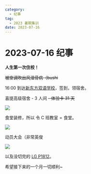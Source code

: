 ```yaml
---
category:
  - 纪事
tag:
  - 2023 暑期集训
date: 2023-07-16
---
```


# 2023-07-16 纪事

**人生第一次住校！**

<!-- more -->

~~被空调吹出风湿骨病（bushi~~

16:00 到达[新东方双语学校](https://j.map.baidu.com/55/fOD)，签到，领宿舍。

喜提高级宿舍 - 3 人间 ~~- 体验卡 31 天~~

![](https://blog-assets.typed-sigterm.me/images/8601d9be8038e5f9bf822617562f9bcf.jpg)

食堂装修，所以 $\text{令}\text{ C 班教室} = \text{食堂}$。

![](https://blog-assets.typed-sigterm.me/images/5eb5197bbfdbf31b433e367c200d5fca.jpg)

动员大会（非常英俊

![](https://blog-assets.typed-sigterm.me/images/f7737c723c054fdb31b2323c01398c37.jpg)

以及没切完的 [LG P1812](https://www.luogu.com.cn/problem/P1812)。

希望接下来的一个月一切顺利~
